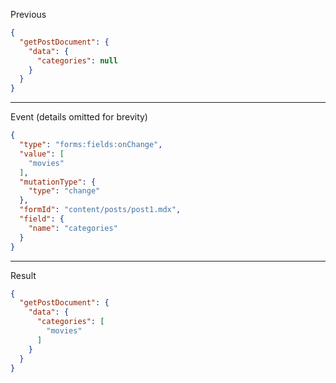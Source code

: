 Previous
```json
{
  "getPostDocument": {
    "data": {
      "categories": null
    }
  }
}
```
---

Event (details omitted for brevity)
```json
{
  "type": "forms:fields:onChange",
  "value": [
    "movies"
  ],
  "mutationType": {
    "type": "change"
  },
  "formId": "content/posts/post1.mdx",
  "field": {
    "name": "categories"
  }
}
```
---

Result
```json
{
  "getPostDocument": {
    "data": {
      "categories": [
        "movies"
      ]
    }
  }
}
```